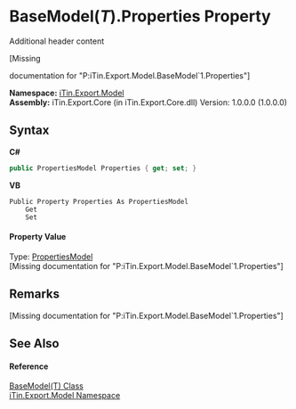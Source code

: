 # BaseModel(*T*).Properties Property 
Additional header content 

\[Missing <summary> documentation for "P:iTin.Export.Model.BaseModel`1.Properties"\]

**Namespace:**&nbsp;<a href="ef57ffcc-e95e-b212-5a46-9aa6f5a3511f">iTin.Export.Model</a><br />**Assembly:**&nbsp;iTin.Export.Core (in iTin.Export.Core.dll) Version: 1.0.0.0 (1.0.0.0)

## Syntax

**C#**<br />
``` C#
public PropertiesModel Properties { get; set; }
```

**VB**<br />
``` VB
Public Property Properties As PropertiesModel
	Get
	Set
```


#### Property Value
Type: <a href="b0b4af43-2796-737a-c6d3-c99da922e088">PropertiesModel</a><br />\[Missing <value> documentation for "P:iTin.Export.Model.BaseModel`1.Properties"\]

## Remarks
\[Missing <remarks> documentation for "P:iTin.Export.Model.BaseModel`1.Properties"\]

## See Also


#### Reference
<a href="6632f561-4175-f1f2-939c-ac8b10159529">BaseModel(T) Class</a><br /><a href="ef57ffcc-e95e-b212-5a46-9aa6f5a3511f">iTin.Export.Model Namespace</a><br />